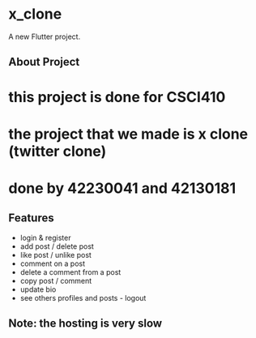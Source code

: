 # x_clone

A new Flutter project.

## About Project
# this project is done for CSCI410
# the project that we made is x clone (twitter clone)
# done by 42230041 and 42130181

## Features
- login & register
- add post / delete post
- like post / unlike post
- comment on a post
- delete a comment from a post
- copy post / comment
- update bio
- see others profiles and posts
- logout

## Note: the hosting is very slow
